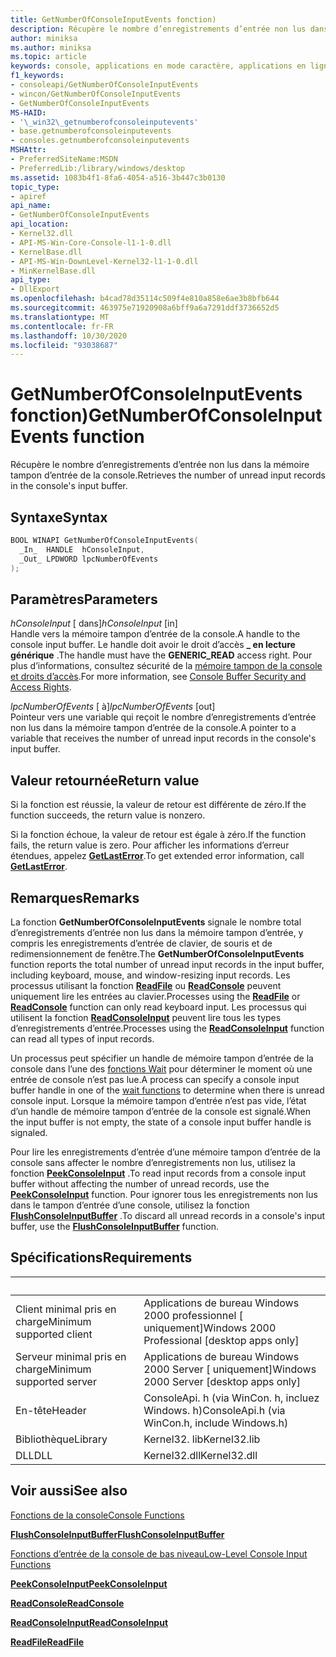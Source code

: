 ```yaml
---
title: GetNumberOfConsoleInputEvents fonction)
description: Récupère le nombre d’enregistrements d’entrée non lus dans la mémoire tampon d’entrée de la console.
author: miniksa
ms.author: miniksa
ms.topic: article
keywords: console, applications en mode caractère, applications en ligne de commande, applications de terminal, API console
f1_keywords:
- consoleapi/GetNumberOfConsoleInputEvents
- wincon/GetNumberOfConsoleInputEvents
- GetNumberOfConsoleInputEvents
MS-HAID:
- '\_win32\_getnumberofconsoleinputevents'
- base.getnumberofconsoleinputevents
- consoles.getnumberofconsoleinputevents
MSHAttr:
- PreferredSiteName:MSDN
- PreferredLib:/library/windows/desktop
ms.assetid: 1083b4f1-8fa6-4054-a516-3b447c3b0130
topic_type:
- apiref
api_name:
- GetNumberOfConsoleInputEvents
api_location:
- Kernel32.dll
- API-MS-Win-Core-Console-l1-1-0.dll
- KernelBase.dll
- API-MS-Win-DownLevel-Kernel32-l1-1-0.dll
- MinKernelBase.dll
api_type:
- DllExport
ms.openlocfilehash: b4cad78d35114c509f4e810a858e6ae3b8bfb644
ms.sourcegitcommit: 463975e71920908a6bff9a6a7291ddf3736652d5
ms.translationtype: MT
ms.contentlocale: fr-FR
ms.lasthandoff: 10/30/2020
ms.locfileid: "93038687"
---
```

# <a name="getnumberofconsoleinputevents-function"></a><span data-ttu-id="56cb6-104">GetNumberOfConsoleInputEvents fonction)</span><span class="sxs-lookup"><span data-stu-id="56cb6-104">GetNumberOfConsoleInputEvents function</span></span>

<span data-ttu-id="56cb6-105">Récupère le nombre d’enregistrements d’entrée non lus dans la mémoire tampon d’entrée de la console.</span><span class="sxs-lookup"><span data-stu-id="56cb6-105">Retrieves the number of unread input records in the console's input buffer.</span></span>

## <a name="syntax"></a><span data-ttu-id="56cb6-106">Syntaxe</span><span class="sxs-lookup"><span data-stu-id="56cb6-106">Syntax</span></span>

```C
BOOL WINAPI GetNumberOfConsoleInputEvents(
  _In_  HANDLE  hConsoleInput,
  _Out_ LPDWORD lpcNumberOfEvents
);
```

## <a name="parameters"></a><span data-ttu-id="56cb6-107">Paramètres</span><span class="sxs-lookup"><span data-stu-id="56cb6-107">Parameters</span></span>

<span data-ttu-id="56cb6-108">*hConsoleInput* \[ dans\]</span><span class="sxs-lookup"><span data-stu-id="56cb6-108">*hConsoleInput* \[in\]</span></span>  
<span data-ttu-id="56cb6-109">Handle vers la mémoire tampon d’entrée de la console.</span><span class="sxs-lookup"><span data-stu-id="56cb6-109">A handle to the console input buffer.</span></span> <span data-ttu-id="56cb6-110">Le handle doit avoir le droit d’accès **\_ en lecture générique** .</span><span class="sxs-lookup"><span data-stu-id="56cb6-110">The handle must have the **GENERIC\_READ** access right.</span></span> <span data-ttu-id="56cb6-111">Pour plus d’informations, consultez sécurité de la [mémoire tampon de la console et droits d’accès](console-buffer-security-and-access-rights.md).</span><span class="sxs-lookup"><span data-stu-id="56cb6-111">For more information, see [Console Buffer Security and Access Rights](console-buffer-security-and-access-rights.md).</span></span>

<span data-ttu-id="56cb6-112">*lpcNumberOfEvents* \[ à\]</span><span class="sxs-lookup"><span data-stu-id="56cb6-112">*lpcNumberOfEvents* \[out\]</span></span>  
<span data-ttu-id="56cb6-113">Pointeur vers une variable qui reçoit le nombre d’enregistrements d’entrée non lus dans la mémoire tampon d’entrée de la console.</span><span class="sxs-lookup"><span data-stu-id="56cb6-113">A pointer to a variable that receives the number of unread input records in the console's input buffer.</span></span>

## <a name="return-value"></a><span data-ttu-id="56cb6-114">Valeur retournée</span><span class="sxs-lookup"><span data-stu-id="56cb6-114">Return value</span></span>

<span data-ttu-id="56cb6-115">Si la fonction est réussie, la valeur de retour est différente de zéro.</span><span class="sxs-lookup"><span data-stu-id="56cb6-115">If the function succeeds, the return value is nonzero.</span></span>

<span data-ttu-id="56cb6-116">Si la fonction échoue, la valeur de retour est égale à zéro.</span><span class="sxs-lookup"><span data-stu-id="56cb6-116">If the function fails, the return value is zero.</span></span> <span data-ttu-id="56cb6-117">Pour afficher les informations d’erreur étendues, appelez [**GetLastError**](https://msdn.microsoft.com/library/windows/desktop/ms679360).</span><span class="sxs-lookup"><span data-stu-id="56cb6-117">To get extended error information, call [**GetLastError**](https://msdn.microsoft.com/library/windows/desktop/ms679360).</span></span>

## <a name="remarks"></a><span data-ttu-id="56cb6-118">Remarques</span><span class="sxs-lookup"><span data-stu-id="56cb6-118">Remarks</span></span>

<span data-ttu-id="56cb6-119">La fonction **GetNumberOfConsoleInputEvents** signale le nombre total d’enregistrements d’entrée non lus dans la mémoire tampon d’entrée, y compris les enregistrements d’entrée de clavier, de souris et de redimensionnement de fenêtre.</span><span class="sxs-lookup"><span data-stu-id="56cb6-119">The **GetNumberOfConsoleInputEvents** function reports the total number of unread input records in the input buffer, including keyboard, mouse, and window-resizing input records.</span></span> <span data-ttu-id="56cb6-120">Les processus utilisant la fonction [**ReadFile**](https://msdn.microsoft.com/library/windows/desktop/aa365467) ou [**ReadConsole**](readconsole.md) peuvent uniquement lire les entrées au clavier.</span><span class="sxs-lookup"><span data-stu-id="56cb6-120">Processes using the [**ReadFile**](https://msdn.microsoft.com/library/windows/desktop/aa365467) or [**ReadConsole**](readconsole.md) function can only read keyboard input.</span></span> <span data-ttu-id="56cb6-121">Les processus qui utilisent la fonction [**ReadConsoleInput**](readconsoleinput.md) peuvent lire tous les types d’enregistrements d’entrée.</span><span class="sxs-lookup"><span data-stu-id="56cb6-121">Processes using the [**ReadConsoleInput**](readconsoleinput.md) function can read all types of input records.</span></span>

<span data-ttu-id="56cb6-122">Un processus peut spécifier un handle de mémoire tampon d’entrée de la console dans l’une des [fonctions Wait](https://msdn.microsoft.com/library/windows/desktop/ms687069) pour déterminer le moment où une entrée de console n’est pas lue.</span><span class="sxs-lookup"><span data-stu-id="56cb6-122">A process can specify a console input buffer handle in one of the [wait functions](https://msdn.microsoft.com/library/windows/desktop/ms687069) to determine when there is unread console input.</span></span> <span data-ttu-id="56cb6-123">Lorsque la mémoire tampon d’entrée n’est pas vide, l’état d’un handle de mémoire tampon d’entrée de la console est signalé.</span><span class="sxs-lookup"><span data-stu-id="56cb6-123">When the input buffer is not empty, the state of a console input buffer handle is signaled.</span></span>

<span data-ttu-id="56cb6-124">Pour lire les enregistrements d’entrée d’une mémoire tampon d’entrée de la console sans affecter le nombre d’enregistrements non lus, utilisez la fonction [**PeekConsoleInput**](peekconsoleinput.md) .</span><span class="sxs-lookup"><span data-stu-id="56cb6-124">To read input records from a console input buffer without affecting the number of unread records, use the [**PeekConsoleInput**](peekconsoleinput.md) function.</span></span> <span data-ttu-id="56cb6-125">Pour ignorer tous les enregistrements non lus dans le tampon d’entrée d’une console, utilisez la fonction [**FlushConsoleInputBuffer**](flushconsoleinputbuffer.md) .</span><span class="sxs-lookup"><span data-stu-id="56cb6-125">To discard all unread records in a console's input buffer, use the [**FlushConsoleInputBuffer**](flushconsoleinputbuffer.md) function.</span></span>

## <a name="requirements"></a><span data-ttu-id="56cb6-126">Spécifications</span><span class="sxs-lookup"><span data-stu-id="56cb6-126">Requirements</span></span>

| &nbsp; | &nbsp; |
|-|-|
| <span data-ttu-id="56cb6-127">Client minimal pris en charge</span><span class="sxs-lookup"><span data-stu-id="56cb6-127">Minimum supported client</span></span> | <span data-ttu-id="56cb6-128">Applications de bureau Windows 2000 professionnel \[ uniquement\]</span><span class="sxs-lookup"><span data-stu-id="56cb6-128">Windows 2000 Professional \[desktop apps only\]</span></span> |
| <span data-ttu-id="56cb6-129">Serveur minimal pris en charge</span><span class="sxs-lookup"><span data-stu-id="56cb6-129">Minimum supported server</span></span> | <span data-ttu-id="56cb6-130">Applications de bureau Windows 2000 Server \[ uniquement\]</span><span class="sxs-lookup"><span data-stu-id="56cb6-130">Windows 2000 Server \[desktop apps only\]</span></span> |
| <span data-ttu-id="56cb6-131">En-tête</span><span class="sxs-lookup"><span data-stu-id="56cb6-131">Header</span></span> | <span data-ttu-id="56cb6-132">ConsoleApi. h (via WinCon. h, incluez Windows. h)</span><span class="sxs-lookup"><span data-stu-id="56cb6-132">ConsoleApi.h (via WinCon.h, include Windows.h)</span></span> |
| <span data-ttu-id="56cb6-133">Bibliothèque</span><span class="sxs-lookup"><span data-stu-id="56cb6-133">Library</span></span> | <span data-ttu-id="56cb6-134">Kernel32. lib</span><span class="sxs-lookup"><span data-stu-id="56cb6-134">Kernel32.lib</span></span> |
| <span data-ttu-id="56cb6-135">DLL</span><span class="sxs-lookup"><span data-stu-id="56cb6-135">DLL</span></span> | <span data-ttu-id="56cb6-136">Kernel32.dll</span><span class="sxs-lookup"><span data-stu-id="56cb6-136">Kernel32.dll</span></span> |

## <a name="see-also"></a><span data-ttu-id="56cb6-137">Voir aussi</span><span class="sxs-lookup"><span data-stu-id="56cb6-137">See also</span></span>

[<span data-ttu-id="56cb6-138">Fonctions de la console</span><span class="sxs-lookup"><span data-stu-id="56cb6-138">Console Functions</span></span>](console-functions.md)

[<span data-ttu-id="56cb6-139">**FlushConsoleInputBuffer**</span><span class="sxs-lookup"><span data-stu-id="56cb6-139">**FlushConsoleInputBuffer**</span></span>](flushconsoleinputbuffer.md)

[<span data-ttu-id="56cb6-140">Fonctions d’entrée de la console de bas niveau</span><span class="sxs-lookup"><span data-stu-id="56cb6-140">Low-Level Console Input Functions</span></span>](low-level-console-input-functions.md)

[<span data-ttu-id="56cb6-141">**PeekConsoleInput**</span><span class="sxs-lookup"><span data-stu-id="56cb6-141">**PeekConsoleInput**</span></span>](peekconsoleinput.md)

[<span data-ttu-id="56cb6-142">**ReadConsole**</span><span class="sxs-lookup"><span data-stu-id="56cb6-142">**ReadConsole**</span></span>](readconsole.md)

[<span data-ttu-id="56cb6-143">**ReadConsoleInput**</span><span class="sxs-lookup"><span data-stu-id="56cb6-143">**ReadConsoleInput**</span></span>](readconsoleinput.md)

[<span data-ttu-id="56cb6-144">**ReadFile**</span><span class="sxs-lookup"><span data-stu-id="56cb6-144">**ReadFile**</span></span>](https://msdn.microsoft.com/library/windows/desktop/aa365467)
